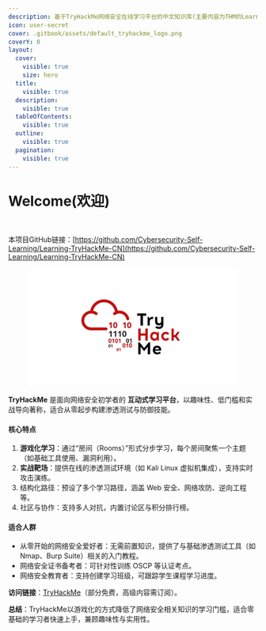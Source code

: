 ```yaml
---
description: 基于TryHackMe网络安全在线学习平台的中文知识库(主要内容为THM的Learning paths教学部分)。
icon: user-secret
cover: .gitbook/assets/default_tryhackme_logo.png
coverY: 0
layout:
  cover:
    visible: true
    size: hero
  title:
    visible: true
  description:
    visible: true
  tableOfContents:
    visible: true
  outline:
    visible: true
  pagination:
    visible: true
---
```


# Welcome(欢迎)

<figure><picture><source srcset=".gitbook/assets/Snipaste_2025-01-05_22-29-34-modified.png" media="(prefers-color-scheme: dark)"><img src=".gitbook/assets/Snipaste_2025-01-05_22-29-54-modified.png" alt="" width="407"></picture><figcaption></figcaption></figure>

本项目GitHub链接：[https://github.com/Cybersecurity-Self-Learning/Learning-TryHackMe-CN](https://github.com/Cybersecurity-Self-Learning/Learning-TryHackMe-CN)

<figure><img src=".gitbook/assets/tryhackme.jpg" alt=""><figcaption></figcaption></figure>

**TryHackMe** 是面向网络安全初学者的 **互动式学习平台**，以趣味性、低门槛和实战导向著称，适合从零起步构建渗透测试与防御技能。

#### **核心特点**

1. **游戏化学习**：通过“房间（Rooms）”形式分步学习，每个房间聚焦一个主题（如基础工具使用、漏洞利用）。
2. **实战靶场**：提供在线的渗透测试环境（如 Kali Linux 虚拟机集成），支持实时攻击演练。
3. 结构化路径：预设了多个学习路径，涵盖 Web 安全、网络攻防、逆向工程等。
4. 社区与协作：支持多人对抗，内置讨论区与积分排行榜。

#### **适合人群**

* 从零开始的网络安全爱好者：无需前置知识，提供了与基础渗透测试工具（如 Nmap、Burp Suite）相关的入门教程。
* 网络安全证书备考者：可针对性训练 OSCP 等认证考点。
* 网络安全教育者：支持创建学习班级，可跟踪学生课程学习进度。

**访问链接**：[TryHackMe](https://tryhackme.com/)（部分免费，高级内容需订阅）。

**总结**：TryHackMe以游戏化的方式降低了网络安全相关知识的学习门槛，适合零基础的学习者快速上手，兼顾趣味性与实用性。
